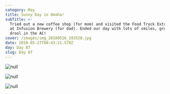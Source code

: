 ```yaml
---
category: May
title: Sunny Day in Omaha!
subTitle: >-
  Tried out a new coffee shop (for mom) and visited the Food Truck Extravaganza
  at Infusion Brewery (for dad). Ended our day with lots of smiles, grunts, and
  drool in the AC! 
cover: /images/img_20180526_193528.jpg
date: 2018-05-27T00:43:21.578Z
day: Day 87
slug: Day 87
---
```

![null](/images/mvimg_20180526_112914.jpg)

![null](/images/img_20180526_123556.jpg)

![null](/images/img_20180526_193528.jpg)
